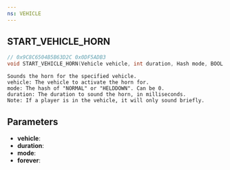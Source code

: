 ```yaml
---
ns: VEHICLE
---
```

## START_VEHICLE_HORN

```c
// 0x9C8C6504B5B63D2C 0x0DF5ADB3
void START_VEHICLE_HORN(Vehicle vehicle, int duration, Hash mode, BOOL forever);
```

```
Sounds the horn for the specified vehicle.  
vehicle: The vehicle to activate the horn for.  
mode: The hash of "NORMAL" or "HELDDOWN". Can be 0.  
duration: The duration to sound the horn, in milliseconds.  
Note: If a player is in the vehicle, it will only sound briefly.  
```

## Parameters
* **vehicle**: 
* **duration**: 
* **mode**: 
* **forever**: 

